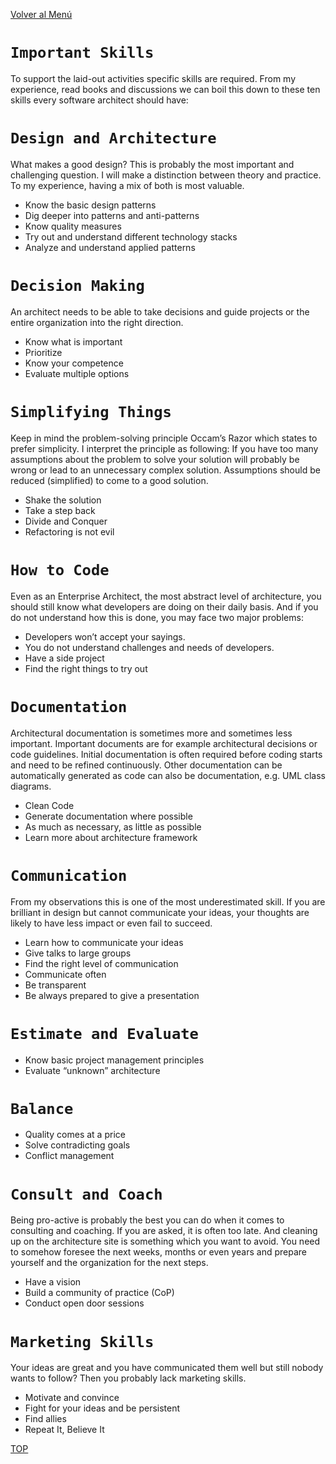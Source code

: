 [Volver al Menú](./root.md)

# `Important Skills`

To support the laid-out activities specific skills are required. From my experience, read books and discussions we can boil this down to these ten skills every software architect should have:

# `Design and Architecture`

What makes a good design? This is probably the most important and challenging question. I will make a distinction between theory and practice. To my experience, having a mix of both is most valuable.

- Know the basic design patterns
- Dig deeper into patterns and anti-patterns
- Know quality measures
- Try out and understand different technology stacks
- Analyze and understand applied patterns

# `Decision Making`

An architect needs to be able to take decisions and guide projects or the entire organization into the right direction.

- Know what is important
- Prioritize
- Know your competence
- Evaluate multiple options

# `Simplifying Things`

Keep in mind the problem-solving principle Occam’s Razor which states to prefer simplicity. I interpret the principle as following: If you have too many assumptions about the problem to solve your solution will probably be wrong or lead to an unnecessary complex solution. Assumptions should be reduced (simplified) to come to a good solution.

- Shake the solution
- Take a step back
- Divide and Conquer
- Refactoring is not evil

# `How to Code`

Even as an Enterprise Architect, the most abstract level of architecture, you should still know what developers are doing on their daily basis. And if you do not understand how this is done, you may face two major problems:

- Developers won’t accept your sayings.
- You do not understand challenges and needs of developers.
- Have a side project
- Find the right things to try out

# `Documentation`

Architectural documentation is sometimes more and sometimes less important. Important documents are for example architectural decisions or code guidelines. Initial documentation is often required before coding starts and need to be refined continuously. Other documentation can be automatically generated as code can also be documentation, e.g. UML class diagrams.

- Clean Code
- Generate documentation where possible
- As much as necessary, as little as possible
- Learn more about architecture framework

# `Communication`

From my observations this is one of the most underestimated skill. If you are brilliant in design but cannot communicate your ideas, your thoughts are likely to have less impact or even fail to succeed.

- Learn how to communicate your ideas
- Give talks to large groups
- Find the right level of communication
- Communicate often
- Be transparent
- Be always prepared to give a presentation

# `Estimate and Evaluate`

- Know basic project management principles
- Evaluate “unknown” architecture

# `Balance`

- Quality comes at a price
- Solve contradicting goals
- Conflict management

# `Consult and Coach`

Being pro-active is probably the best you can do when it comes to consulting and coaching. If you are asked, it is often too late. And cleaning up on the architecture site is something which you want to avoid. You need to somehow foresee the next weeks, months or even years and prepare yourself and the organization for the next steps.

- Have a vision
- Build a community of practice (CoP)
- Conduct open door sessions

# `Marketing Skills`

Your ideas are great and you have communicated them well but still nobody wants to follow? Then you probably lack marketing skills.

- Motivate and convince
- Fight for your ideas and be persistent
- Find allies
- Repeat It, Believe It

[TOP](#important-skills)
